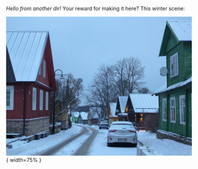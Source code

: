 *Hello from another dir!* Your reward for making it here? This winter scene:

![A snow powdered street in a little village with colored, wooden houses.](./winter.jpeg){ width=75% }
